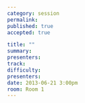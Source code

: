 ```yaml
---
category: session
permalink:
published: true
accepted: true

title: ""
summary:
presenters:
track:
difficulty:
presenters: 
date: 2013-06-21 3:00pm
room: Room 1
---
```

